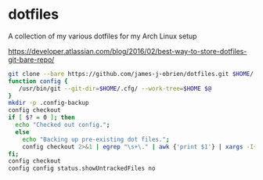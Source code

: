 # dotfiles
A collection of my various dotfiles for my Arch Linux setup

https://developer.atlassian.com/blog/2016/02/best-way-to-store-dotfiles-git-bare-repo/

```sh
git clone --bare https://github.com/james-j-obrien/dotfiles.git $HOME/.cfg
function config {
   /usr/bin/git --git-dir=$HOME/.cfg/ --work-tree=$HOME $@
}
mkdir -p .config-backup
config checkout
if [ $? = 0 ]; then
  echo "Checked out config.";
  else
    echo "Backing up pre-existing dot files.";
    config checkout 2>&1 | egrep "\s+\." | awk {'print $1'} | xargs -I{} mv {} .config-backup/{}
fi;
config checkout
config config status.showUntrackedFiles no
```
